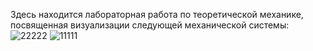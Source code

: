 Здесь находится лабораторная работа по теоретической механике, посвященная визуализации следующей механической системы:
![22222](https://user-images.githubusercontent.com/43249103/195160327-f61e0959-58b8-4739-b58e-b8aa93e196b7.png)
![11111](https://user-images.githubusercontent.com/43249103/195160347-8dcb2aab-60dc-4c0d-acd2-161a08d0c4b4.png)
